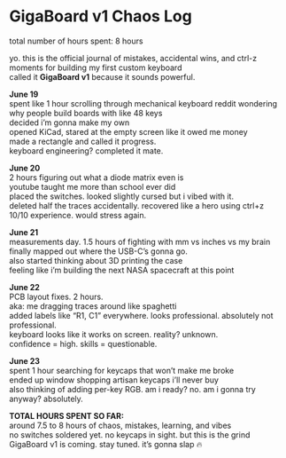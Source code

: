 # GigaBoard v1 Chaos Log

total number of hours spent: 8 hours

yo. this is the official journal of mistakes, accidental wins, and ctrl-z moments for building my first custom keyboard  
called it **GigaBoard v1** because it sounds powerful.


**June 19**  
spent like 1 hour scrolling through mechanical keyboard reddit wondering why people build boards with like 48 keys  
decided i’m gonna make my own  
opened KiCad, stared at the empty screen like it owed me money  
made a rectangle and called it progress.  
keyboard engineering? completed it mate.



**June 20**  
2 hours figuring out what a diode matrix even is  
youtube taught me more than school ever did  
placed the switches. looked slightly cursed but i vibed with it.  
deleted half the traces accidentally. recovered like a hero using ctrl+z  
10/10 experience. would stress again.



**June 21**  
measurements day. 1.5 hours of fighting with mm vs inches vs my brain  
finally mapped out where the USB-C’s gonna go.  
also started thinking about 3D printing the case  
feeling like i’m building the next NASA spacecraft at this point



**June 22**  
PCB layout fixes. 2 hours.  
aka: me dragging traces around like spaghetti  
added labels like “R1, C1” everywhere. looks professional. absolutely not professional.  
keyboard looks like it works on screen. reality? unknown.  
confidence = high. skills = questionable.



**June 23**  
spent 1 hour searching for keycaps that won’t make me broke  
ended up window shopping artisan keycaps i’ll never buy  
also thinking of adding per-key RGB. am i ready? no. am i gonna try anyway? absolutely.


**TOTAL HOURS SPENT SO FAR:**  
around 7.5 to 8 hours of chaos, mistakes, learning, and vibes  
no switches soldered yet. no keycaps in sight. but this is the grind  
GigaBoard v1 is coming. stay tuned. it’s gonna slap 🔥
